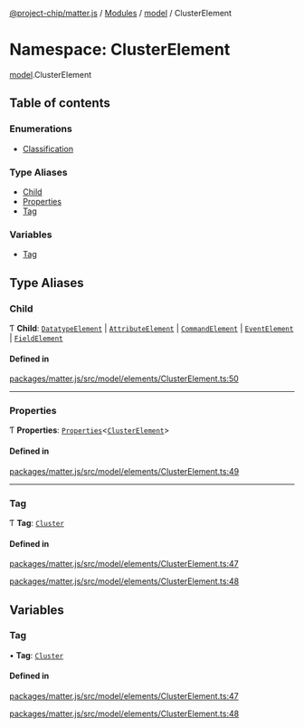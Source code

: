 [@project-chip/matter.js](../README.md) / [Modules](../modules.md) / [model](model.md) / ClusterElement

# Namespace: ClusterElement

[model](model.md).ClusterElement

## Table of contents

### Enumerations

- [Classification](../enums/model.ClusterElement.Classification.md)

### Type Aliases

- [Child](model.ClusterElement.md#child)
- [Properties](model.ClusterElement.md#properties)
- [Tag](model.ClusterElement.md#tag)

### Variables

- [Tag](model.ClusterElement.md#tag-1)

## Type Aliases

### Child

Ƭ **Child**: [`DatatypeElement`](../interfaces/model.DatatypeElement-1.md) \| [`AttributeElement`](../interfaces/model.AttributeElement-1.md) \| [`CommandElement`](../interfaces/model.CommandElement-1.md) \| [`EventElement`](../interfaces/model.EventElement-1.md) \| [`FieldElement`](../interfaces/model.FieldElement-1.md)

#### Defined in

[packages/matter.js/src/model/elements/ClusterElement.ts:50](https://github.com/project-chip/matter.js/blob/c0d55745d5279e16fdfaa7d2c564daa31e19c627/packages/matter.js/src/model/elements/ClusterElement.ts#L50)

___

### Properties

Ƭ **Properties**: [`Properties`](model.BaseElement.md#properties)\<[`ClusterElement`](../interfaces/model.ClusterElement-1.md)\>

#### Defined in

[packages/matter.js/src/model/elements/ClusterElement.ts:49](https://github.com/project-chip/matter.js/blob/c0d55745d5279e16fdfaa7d2c564daa31e19c627/packages/matter.js/src/model/elements/ClusterElement.ts#L49)

___

### Tag

Ƭ **Tag**: [`Cluster`](../enums/model.ElementTag.md#cluster)

#### Defined in

[packages/matter.js/src/model/elements/ClusterElement.ts:47](https://github.com/project-chip/matter.js/blob/c0d55745d5279e16fdfaa7d2c564daa31e19c627/packages/matter.js/src/model/elements/ClusterElement.ts#L47)

[packages/matter.js/src/model/elements/ClusterElement.ts:48](https://github.com/project-chip/matter.js/blob/c0d55745d5279e16fdfaa7d2c564daa31e19c627/packages/matter.js/src/model/elements/ClusterElement.ts#L48)

## Variables

### Tag

• **Tag**: [`Cluster`](../enums/model.ElementTag.md#cluster)

#### Defined in

[packages/matter.js/src/model/elements/ClusterElement.ts:47](https://github.com/project-chip/matter.js/blob/c0d55745d5279e16fdfaa7d2c564daa31e19c627/packages/matter.js/src/model/elements/ClusterElement.ts#L47)

[packages/matter.js/src/model/elements/ClusterElement.ts:48](https://github.com/project-chip/matter.js/blob/c0d55745d5279e16fdfaa7d2c564daa31e19c627/packages/matter.js/src/model/elements/ClusterElement.ts#L48)
